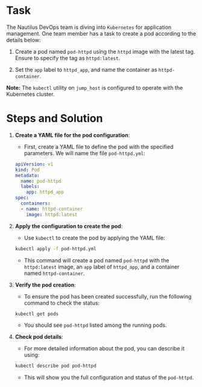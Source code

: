 

# Task

The Nautilus DevOps team is diving into `Kubernetes` for application management. One team member has a task to create a pod according to the details below:

1. Create a pod named `pod-httpd` using the `httpd` image with the latest tag. Ensure to specify the tag as `httpd:latest`.

2. Set the `app` label to `httpd_app`, and name the container as `httpd-container`.

**Note:** The `kubectl` utility on `jump_host` is configured to operate with the Kubernetes cluster.

# Steps and Solution

1. **Create a YAML file for the pod configuration**:

    - First, create a YAML file to define the pod with the specified parameters. We will name the file `pod-httpd.yml`:

    ```yaml
    apiVersion: v1
    kind: Pod
    metadata:
      name: pod-httpd
      labels:
        app: httpd_app
    spec:
      containers:
      - name: httpd-container
        image: httpd:latest
    ```

2. **Apply the configuration to create the pod**:

    - Use `kubectl` to create the pod by applying the YAML file:

    ```bash
    kubectl apply -f pod-httpd.yml
    ```

    - This command will create a pod named `pod-httpd` with the `httpd:latest` image, an `app` label of `httpd_app`, and a container named `httpd-container`.

3. **Verify the pod creation**:

    - To ensure the pod has been created successfully, run the following command to check the status:

    ```bash
    kubectl get pods
    ```

    - You should see `pod-httpd` listed among the running pods.

4. **Check pod details**:

    - For more detailed information about the pod, you can describe it using:

    ```bash
    kubectl describe pod pod-httpd
    ```

    - This will show you the full configuration and status of the `pod-httpd`.
